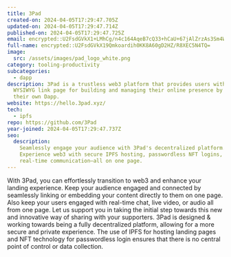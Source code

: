 ```yaml
---
title: 3Pad
created-on: 2024-04-05T17:29:47.705Z
updated-on: 2024-04-05T17:29:47.714Z
published-on: 2024-04-05T17:29:47.725Z
email: encrypted::U2FsdGVkX1+LMhCg/n4c164AqeB7cQ33+hCaU+67jAlZrzAs3Sm4WQe/TGz5thik
full-name: encrypted::U2FsdGVkX19Qmkoardih0KK8A60gD2HZ/R8XEC5N4TQ=
image:
  src: /assets/images/pad_logo_white.png
category: tooling-productivity
subcategories:
  - dapp
description: 3Pad is a trustless web3 platform that provides users with an
  WYSIWYG link page for building and managing their online presence by deploying
  their own Dapp.
website: https://hello.3pad.xyz/
tech:
  - ipfs
repo: https://github.com/3Pad
year-joined: 2024-04-05T17:29:47.737Z
seo:
  description:
    Seamlessly engage your audience with 3Pad's decentralized platform.
    Experience web3 with secure IPFS hosting, passwordless NFT logins, and
    real-time communication—all on one page.
---
```


With 3Pad, you can effortlessly transition to web3 and enhance your landing experience. Keep your audience engaged and connected by seamlessly linking or embedding your content directly to them on one page. Also keep your users engaged with real-time chat, live video, or audio all from one page. Let us support you in taking the initial step towards this new and innovative way of sharing with your supporters. 3Pad is designed & working towards being a fully decentralized platform, allowing for a more secure and private experience. The use of IPFS for hosting landing pages and NFT technology for passwordless login ensures that there is no central point of control or data collection.
